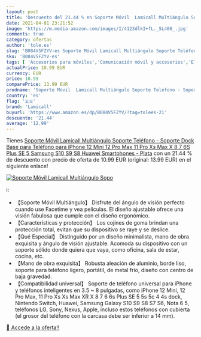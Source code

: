 ```yaml
---
layout: post
title: 'Descuento del 21.44 % en Soporte Móvil  Lamicall Multiángulo Sopo'
date: 2021-04-01 23:21:52
image: 'https://m.media-amazon.com/images/I/4123dlkI+fL._SL400_.jpg'
comments: true
category: ofertas
author: 'tole.es'
slug: 'B084V5FZYV-es Soporte Móvil Lamicall Multiángulo Soporte Teléfono -...'
sku: 'B084V5FZYV-es'
tags: [ 'Accesorios para móviles','Comunicación móvil y accesorios','Electrónica','Soportes para móviles','iphone','lamicall', ]
actualPrice: 10.99 EUR
currency: EUR
price: 10.99
comparePrice: 13.99 EUR
prodname: 'Soporte Móvil  Lamicall Multiángulo Soporte Teléfono - Soporte Dock Base para Teléfono para iPhone 12 Mini  12 Pro Max  11 Pro Xs Max X 8 7 6S Plus SE 5  Samsung S10 S9 S8  Huawei  Smartphones - Plata'
country: 'es'
flag: '🇪🇸'
brand: 'Lamicall'
buyurl: 'https://www.amazon.es/dp/B084V5FZYV/?tag=tolees-21'
descuento: '21.44'
average: '12.99'
---
```


Tienes [Soporte Móvil  Lamicall Multiángulo Soporte Teléfono - Soporte Dock Base para Teléfono para iPhone 12 Mini  12 Pro Max  11 Pro Xs Max X 8 7 6S Plus SE 5  Samsung S10 S9 S8  Huawei  Smartphones - Plata](https://www.amazon.es/dp/B084V5FZYV/?tag=tolees-21) con un 21.44 % de descuento con precio de oferta de 10.99 EUR (original: 13.99 EUR) en el siguiente enlace!

[![Soporte Móvil  Lamicall Multiángulo Sopo](https://m.media-amazon.com/images/I/4123dlkI+fL._SL400_.jpg)](https://www.amazon.es/dp/B084V5FZYV/?tag=tolees-21)

ℹ️:

- 【Soporte Móvil Multiángulo】 Disfrute del ángulo de visión perfecto cuando use Facetime y vea películas. El diseño ajustable ofrece una visión fabulosa que cumple con el diseño ergonómico.
- 【Características y protección】 Los cojines de goma brindan una protección total, evitan que su dispositivo se raye y se deslice.
- 【Qué Especial】 Distinguido por un diseño minimalista, mano de obra exquisita y ángulo de visión ajustable. Acomoda su dispositivo con un soporte sólido donde quiera que vaya, como oficina, sala de estar, cocina, etc.
- 【Mano de obra exquisita】 Robusta aleación de aluminio, borde liso, soporte para teléfono ligero, portátil, de metal frío, diseño con centro de baja gravedad.
- 【Compatibilidad universal】 Soporte de teléfono universal para iPhone y teléfonos inteligentes en 3.5 ~ 8 pulgadas, como iPhone 12 Mini, 12 Pro Max, 11 Pro Xs Xs Max XR X 8 7 6 6s Plus SE 5 5s 5c 4 4s dock, Nintendo Switch, Huawei, Samsung Galaxy S10 S9 S8 S7 S6, Nota 6 5, teléfonos LG, Sony, Nexus, Apple, incluso estos teléfonos con cubierta (el grosor del teléfono con la carcasa debe ser inferior a 14 mm).

[🛒 Accede a la oferta!!](https://www.amazon.es/dp/B084V5FZYV/?tag=tolees-21)
